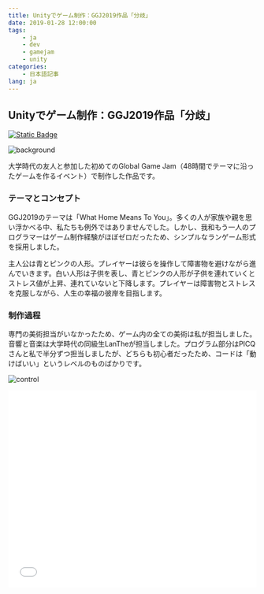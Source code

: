 ```yaml
---
title: Unityでゲーム制作：GGJ2019作品「分歧」
date: 2019-01-28 12:00:00
tags: 
    - ja
    - dev
    - gamejam
    - unity
categories:
    - 日本語記事
lang: ja
---
```


## Unityでゲーム制作：GGJ2019作品「分歧」

[![Static Badge](https://img.shields.io/badge/WebGL-Play_Now-green?logo=html5)](https://cdn.brightgames.top/webgl/webGL/index.html)

![background](https://cdn.brightgames.top/wp-content/uploads/2019/01/TIM%E5%9B%BE%E7%89%8720190126155537.png)

大学時代の友人と参加した初めてのGlobal Game Jam（48時間でテーマに沿ったゲームを作るイベント）で制作した作品です。

### テーマとコンセプト

GGJ2019のテーマは「What Home Means To You」。多くの人が家族や親を思い浮かべる中、私たちも例外ではありませんでした。しかし、我和もう一人のプログラマーはゲーム制作経験がほぼゼロだったため、シンプルなランゲーム形式を採用しました。

主人公は青とピンクの人形。プレイヤーは彼らを操作して障害物を避けながら進んでいきます。白い人形は子供を表し、青とピンクの人形が子供を連れていくとストレス値が上昇、連れていないと下降します。プレイヤーは障害物とストレスを克服しながら、人生の幸福の彼岸を目指します。

### 制作過程

専門の美術担当がいなかったため、ゲーム内の全ての美術は私が担当しました。音響と音楽は大学時代の同級生LanTheが担当しました。プログラム部分はPICQさんと私で半分ずつ担当しましたが、どちらも初心者だったため、コードは「動けばいい」というレベルのものばかりです。

![control](https://cdn.brightgames.top/wp-content/uploads/2019/01/2019-01-28-2-1.png)

<iframe src="//player.bilibili.com/player.html?aid=41895749&bvid=BV1xt411t7a1&cid=73556378&p=1" scrolling="no" border="0" frameborder="no" framespacing="0" allowfullscreen="true" width="100%" height="400"> </iframe>
